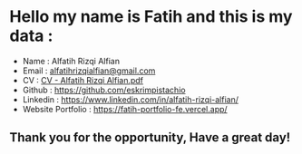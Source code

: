 # Hello my name is Fatih and this is my data :

- Name			: Alfatih Rizqi Alfian
- Email    : alfatihrizqialfian@gmail.com
- CV				: [CV - Alfatih Rizqi Alfian.pdf](https://drive.google.com/file/d/1RlJ22mPFDR2_4bCpmoWVesHfRS4MnQnP/view?usp=sharing)
- Github			: https://github.com/eskrimpistachio	
- Linkedin			: https://www.linkedin.com/in/alfatih-rizqi-alfian/	
- Website Portfolio		: https://fatih-portfolio-fe.vercel.app/ 

## Thank you for the opportunity, Have a great day!
